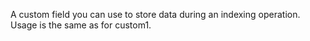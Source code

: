 A custom field you can use to store data during an indexing operation. Usage is the same as
	for custom1.